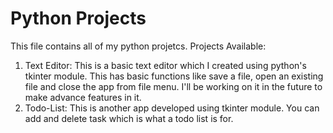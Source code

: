 # Python Projects
This file contains all of my python projetcs.
Projects Available:
  1. Text Editor:
    This is a basic text editor which I created using python's tkinter module. This has basic functions like save a file, open  an existing file and close the app from file menu. I'll be working on it in the future to make advance features in it.
  2. Todo-List:
    This is another app developed using tkinter module. You can add and delete task which is what a todo list is for. 
